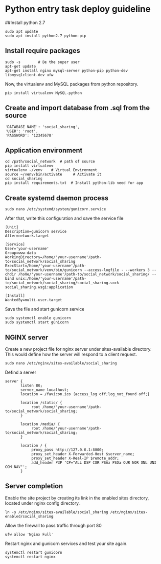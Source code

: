 # Python entry task deploy guideline

##Install python 2.7
```commandline
sudo apt update
sudo apt install python2.7 python-pip
```
## Install require packages
```commandline
sudo -s        # Be the super user
apt-get update
apt-get install nginx mysql-server python-pip python-dev libmysqlclient-dev ufw
```
Now, the virtualenv and MySQL packages from python repository. 
```commandline
pip install virtualenv MySQL-python
```
## Create and import database from .sql from the source
```buildoutcfg
'DATABASE NAME': 'social_sharing',
'USER': 'root',
'PASSWORD': '12345678'
```
## Application environment
```commandline
cd /path/social_network  # path of source
pip install virtualenv
virtualenv ~/venv    # Virtual Environment
source ~/venv/bin/activate     # Activate it
cd social_sharing
pip install requirements.txt  # Install python-lib need for app

```
## Create systemd daemon process
```commandline
sudo nano /etc/systemd/system/gunicorn.service

```
After that, write this configuration and save the service file 
```text
[Unit]
Description=gunicorn service
After=network.target

[Service]
User='your-username'
Group=www-data
WorkingDirectory=/home/'your-username'/path-to/social_network/social_sharing
ExecStart=/home/'your-username'/path-to/social_network/venv/bin/gunicorn --access-logfile - --workers 3 --chdir /home/'your-username'/path-to/social_network/social_sharing/ --bind unix:/home/'your-username'/path-to/social_network/social_sharing/social_sharing.sock social_sharing.wsgi:application

[Install]
WantedBy=multi-user.target

```
Save the file and start gunicorn service
```commandline
sudo systemctl enable gunicorn
sudo systemctl start gunicorn
```
## NGINX server
Create a new project file for nginx server under sites-available directory. This would define how the server will respond to a client request. 
```commandline
sudo nano /etc/nginx/sites-available/social_sharing
```
Defind a server
```text
server {
       listen 80;
       server_name localhost;
       location = /favicon.ico {access_log off;log_not_found off;}

       location /static/ {
            root /home/'your-username'/path-to/social_network/social_sharing;
       }

       location /media/ {
            root /home/'your-username'/path-to/social_network/social_sharing;
       }

       location / {
            proxy_pass http://127.0.0.1:8000;
            proxy_set_header X-Forwarded-Host $server_name;
            proxy_set_header X-Real-IP $remote_addr;
            add_header P3P 'CP="ALL DSP COR PSAa PSDa OUR NOR ONL UNI COM NAV"';
       }

```
## Server completion
Enable the site project by creating its link in the enabled sites directory, located under nginx config directory. 
```commandline
ln -s /etc/nginx/sites-available/social_sharing /etc/nginx/sites-enabled/social_sharing
```
Allow the firewall to pass traffic through port 80
```commandline
ufw allow 'Nginx Full'
```
Restart nginx and gunicorn services and test your site again. 
```commandline
systemctl restart gunicorn
systemctl restart nginx
```